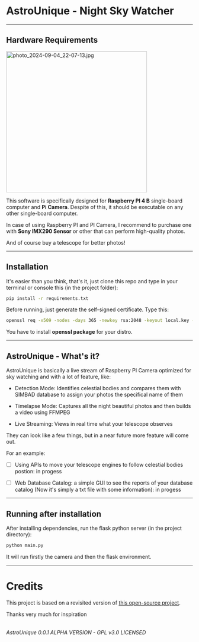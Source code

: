# AstroUnique - Night Sky Watcher

---

## Hardware Requirements

<img title="" src="file:///home/giovs/Gianni/Projects/Python/Astro_Unique/README_files/photo_2024-09-04_22-07-13.jpg" alt="photo_2024-09-04_22-07-13.jpg" width="380" data-align="center">

This software is specifically designed for **Raspberry PI 4 B** single-board computer and **Pi Camera**. Despite of this, it should be executable on any other single-board computer.

In case of using Raspberry PI and PI Camera, I recommend to purchase one with **Sony IMX290 Sensor** or other that can perform high-quality photos.

And of course buy a telescope for better photos!

---

## Installation

It's easier than you think, that's it, just clone this repo and type in your terminal or console this (in the project folder):

```bash
pip install -r requirements.txt
```

Before running, just generate the self-signed certificate. Type this:

```bash
openssl req -x509 -nodes -days 365 -newkey rsa:2048 -keyout local.key -out local.crt
```

You have to install **openssl package** for your distro.

---

## AstroUnique - What's it?

AstroUnique is basically a live stream of Raspberry PI Camera optimized for sky watching and with a lot of feature, like:

- Detection Mode: Identifies celestial bodies and compares them with SIMBAD database to assign your photos the specifical name of them

- Timelapse Mode: Captures all the night beautiful photos and then builds a video using FFMPEG

- Live Streaming: Views in real time what your telescope observes

They can look like a few things, but in a near future more feature will come out. 

For an example:

- [ ] Using APIs to move your telescope engines to follow celestial bodies postion: in progess

- [ ] Web Database Catalog: a simple GUI to see the reports of your database catalog (Now it's simply a txt file with some information): in progess

---

## Running after installation

After installing dependencies, run the flask python server (in the project directory):

```bash
python main.py
```

It will run firstly the camera and then the flask environment.

---

# Credits

This project is based on a revisited version of [this open-source project](https://github.com/EbenKouao/pi-camera-stream-flask).

Thanks very much for inspiration

###### 

###### AstroUnique 0.0.1 ALPHA VERSION - GPL v3.0 LICENSED

